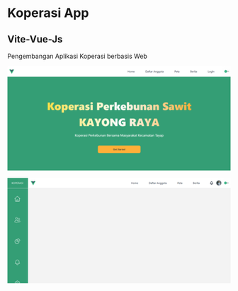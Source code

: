 # Koperasi App
## Vite-Vue-Js

Pengembangan Aplikasi Koperasi berbasis Web

![Halaman Home](public/image1.png)

![Dashboard](public/image2.png)